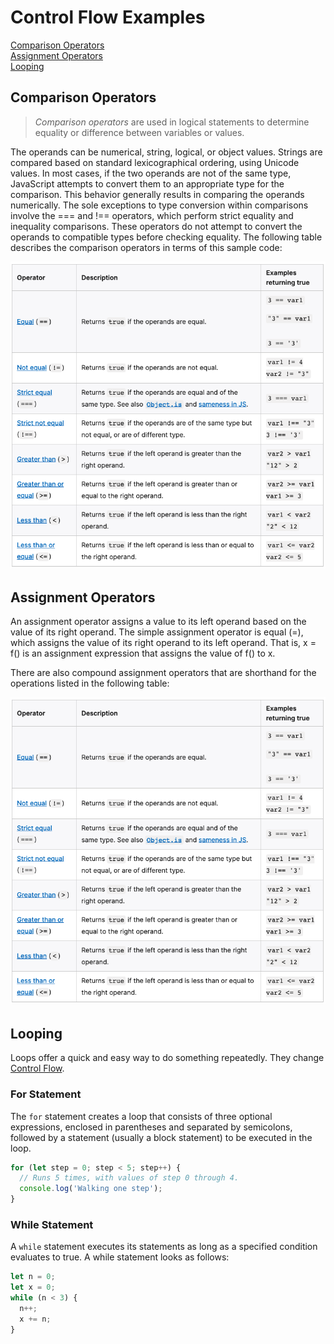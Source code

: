 # Control Flow Examples

[Comparison Operators](#comparison-operators)  
[Assignment Operators](#assignment-operators)  
[Looping](#looping)  

## Comparison Operators

> *Comparison operators* are used in logical statements to determine equality or difference between variables or values.

The operands can be numerical, string, logical, or object values. Strings are compared based on standard lexicographical ordering, using Unicode values. In most cases, if the two operands are not of the same type, JavaScript attempts to convert them to an appropriate type for the comparison. This behavior generally results in comparing the operands numerically. The sole exceptions to type conversion within comparisons involve the === and !== operators, which perform strict equality and inequality comparisons. These operators do not attempt to convert the operands to compatible types before checking equality. The following table describes the comparison operators in terms of this sample code:

![Comparison Operator Table](Comparison.png)

## Assignment Operators

An assignment operator assigns a value to its left operand based on the value of its right operand. The simple assignment operator is equal (=), which assigns the value of its right operand to its left operand. That is, x = f() is an assignment expression that assigns the value of f() to x.

There are also compound assignment operators that are shorthand for the operations listed in the following table:

![Comparison Operator Table](Comparison.png)

## Looping

Loops offer a quick and easy way to do something repeatedly. They change [Control Flow](JS-Programming.md#what-is-control-flow).

### For Statement

The ```for``` statement creates a loop that consists of three optional expressions, enclosed in parentheses and separated by semicolons, followed by a statement (usually a block statement) to be executed in the loop.

```javascript
for (let step = 0; step < 5; step++) {
  // Runs 5 times, with values of step 0 through 4.
  console.log('Walking one step');
}
```

### While Statement

A ```while``` statement executes its statements as long as a specified condition evaluates to true. A while statement looks as follows:

```javascript
let n = 0;
let x = 0;
while (n < 3) {
  n++;
  x += n;
}
```
